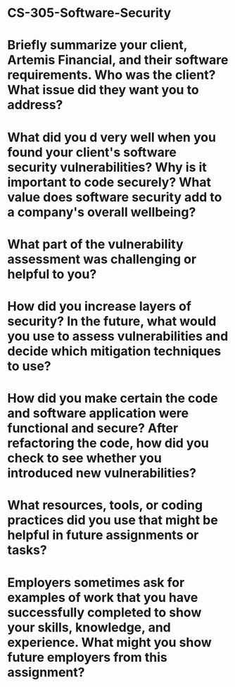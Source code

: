 # CS-305-Software-Security

# Briefly summarize your client, Artemis Financial, and their software requirements. Who was the client? What issue did they want you to address?

# What did you d very well when you found your client's software security vulnerabilities? Why is it important to code securely? What value does software security add to a company's overall wellbeing?

# What part of the vulnerability assessment was challenging or helpful to you?

# How did you increase layers of security? In the future, what would you use to assess vulnerabilities and decide which mitigation techniques to use?

# How did you make certain the code and software application were functional and secure? After refactoring the code, how did you check to see whether you introduced new vulnerabilities?

# What resources, tools, or coding practices did you use that might be helpful in future assignments or tasks?

# Employers sometimes ask for examples of work that you have successfully completed to show your skills, knowledge, and experience. What might you show future employers from this assignment?
